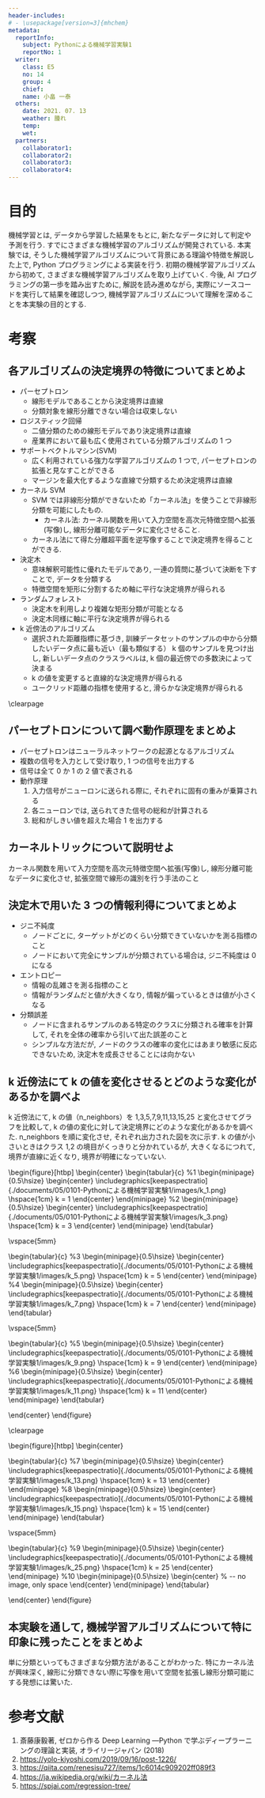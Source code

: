 ```yaml
---
header-includes:
# - \usepackage[version=3]{mhchem}
metadata:
  reportInfo:
    subject: Pythonによる機械学習実験1
    reportNo: 1
  writer:
    class: E5
    no: 14
    group: 4
    chief:
    name: 小畠 一泰
  others:
    date: 2021. 07. 13
    weather: 腫れ
    temp:
    wet:
  partners:
    collaborator1:
    collaborator2:
    collaborator3:
    collaborator4:
---
```


# 目的

機械学習とは, データから学習した結果をもとに, 新たなデータに対して判定や予測を行う.
すでにさまざまな機械学習のアルゴリズムが開発されている.
本実験では, そうした機械学習アルゴリズムについて背景にある理論や特徴を解説した上で, Python プログラミングによる実装を行う.
初期の機械学習アルゴリズムから初めて, さまざまな機械学習アルゴリズムを取り上げていく.
今後, AI プログラミングの第一歩を踏み出すために, 解説を読み進めながら, 実際にソースコードを実行して結果を確認しつつ, 機械学習アルゴリズムについて理解を深めることを本実験の目的とする.

# 考察

## 各アルゴリズムの決定境界の特徴についてまとめよ

- パーセプトロン
  - 線形モデルであることから決定境界は直線
  - 分類対象を線形分離できない場合は収束しない
- ロジスティック回帰
  - 二値分類のための線形モデルであり決定境界は直線
  - 産業界において最も広く使用されている分類アルゴリズムの 1 つ
- サポートベクトルマシン(SVM)
  - 広く利用されている強力な学習アルゴリズムの 1 つで, パーセプトロンの拡張と見なすことができる
  - マージンを最大化するような直線で分類するため決定境界は直線
- カーネル SVM
  - SVM では非線形分類ができないため「カーネル法」を使うことで非線形分類を可能にしたもの.
    - カーネル法: カーネル関数を用いて入力空間を高次元特徴空間へ拡張(写像)し, 線形分離可能なデータに変化させること.
  - カーネル法にて得た分離超平面を逆写像することで決定境界を得ることができる.
- 決定木
  - 意味解釈可能性に優れたモデルであり, 一連の質問に基づいて決断を下すことで, データを分類する
  - 特徴空間を矩形に分割するため軸に平行な決定境界が得られる
- ランダムフォレスト
  - 決定木を利用しより複雑な矩形分類が可能となる
  - 決定木同様に軸に平行な決定境界が得られる
- k 近傍法のアルゴリズム
  - 選択された距離指標に基づき, 訓練データセットのサンプルの中から分類したいデータ点に最も近い（最も類似する） k 個のサンプルを見つけ出し, 新しいデータ点のクラスラベルは, k 個の最近傍での多数決によって決まる
  - k の値を変更すると直線的な決定境界が得られる
  - ユークリッド距離の指標を使用すると, 滑らかな決定境界が得られる

\clearpage

## パーセプトロンについて調べ動作原理をまとめよ

- パーセプトロンはニューラルネットワークの起源となるアルゴリズム
- 複数の信号を入力として受け取り, 1 つの信号を出力する
- 信号は全て 0 か 1 の 2 値で表される
- 動作原理
  1. 入力信号がニューロンに送られる際に, それぞれに固有の重みが乗算される
  2. 各ニューロンでは, 送られてきた信号の総和が計算される
  3. 総和がしきい値を超えた場合 1 を出力する

## カーネルトリックについて説明せよ

カーネル関数を用いて入力空間を高次元特徴空間へ拡張(写像)し, 線形分離可能なデータに変化させ, 拡張空間で線形の識別を行う手法のこと

## 決定木で用いた 3 つの情報利得についてまとめよ

- ジニ不純度
  - ノードごとに, ターゲットがどのくらい分類できていないかを測る指標のこと
  - ノードにおいて完全にサンプルが分類されている場合は, ジニ不純度は 0 になる
- エントロピー
  - 情報の乱雑さを測る指標のこと
  - 情報がランダムだと値が大きくなり, 情報が偏っているときは値が小さくなる
- 分類誤差
  - ノードに含まれるサンプルのある特定のクラスに分類される確率を計算して, それを全体の確率から引いて出た誤差のこと
  - シンプルな方法だが, ノードのクラスの確率の変化にはあまり敏感に反応できないため, 決定木を成長させることには向かない

## k 近傍法にて k の値を変化させるとどのような変化があるかを調べよ

k 近傍法にて, k の値（n_neighbors）を 1,3,5,7,9,11,13,15,25 と変化させてグラフを比較して, k の値の変化に対して決定境界にどのような変化があるかを調べた.
n_neighbors を順に変化させ, それぞれ出力された図を次に示す.
k の値が小さいときはクラス 1,2 の境目がくっきりと分かれているが, 大きくなるにつれて, 境界が直線に近くなり, 境界が明確になっていない.

<!-- prettier-ignore-start -->
\begin{figure}[htbp]
\begin{center}
\begin{tabular}{c}
%1
\begin{minipage}{0.5\hsize}
\begin{center}
\includegraphics[keepaspectratio]{./documents/05/0101-Pythonによる機械学習実験1/images/k_1.png}
\hspace{1cm} k = 1
\end{center}
\end{minipage}
%2
\begin{minipage}{0.5\hsize}
\begin{center}
\includegraphics[keepaspectratio]{./documents/05/0101-Pythonによる機械学習実験1/images/k_3.png}
\hspace{1cm} k = 3
\end{center}
\end{minipage}
\end{tabular}

\vspace{5mm}

\begin{tabular}{c}
%3
\begin{minipage}{0.5\hsize}
\begin{center}
\includegraphics[keepaspectratio]{./documents/05/0101-Pythonによる機械学習実験1/images/k_5.png}
\hspace{1cm} k = 5
\end{center}
\end{minipage}
%4
\begin{minipage}{0.5\hsize}
\begin{center}
\includegraphics[keepaspectratio]{./documents/05/0101-Pythonによる機械学習実験1/images/k_7.png}
\hspace{1cm} k = 7
\end{center}
\end{minipage}
\end{tabular}

\vspace{5mm}

\begin{tabular}{c}
%5
\begin{minipage}{0.5\hsize}
\begin{center}
\includegraphics[keepaspectratio]{./documents/05/0101-Pythonによる機械学習実験1/images/k_9.png}
\hspace{1cm} k = 9
\end{center}
\end{minipage}
%6
\begin{minipage}{0.5\hsize}
\begin{center}
\includegraphics[keepaspectratio]{./documents/05/0101-Pythonによる機械学習実験1/images/k_11.png}
\hspace{1cm} k = 11
\end{center}
\end{minipage}
\end{tabular}

\end{center}
\end{figure}

\clearpage

\begin{figure}[htbp]
\begin{center}

\begin{tabular}{c}
%7
\begin{minipage}{0.5\hsize}
\begin{center}
\includegraphics[keepaspectratio]{./documents/05/0101-Pythonによる機械学習実験1/images/k_13.png}
\hspace{1cm} k = 13
\end{center}
\end{minipage}
%8
\begin{minipage}{0.5\hsize}
\begin{center}
\includegraphics[keepaspectratio]{./documents/05/0101-Pythonによる機械学習実験1/images/k_15.png}
\hspace{1cm} k = 15
\end{center}
\end{minipage}
\end{tabular}

\vspace{5mm}

\begin{tabular}{c}
%9
\begin{minipage}{0.5\hsize}
\begin{center}
\includegraphics[keepaspectratio]{./documents/05/0101-Pythonによる機械学習実験1/images/k_25.png}
\hspace{1cm} k = 25
\end{center}
\end{minipage}
%10
\begin{minipage}{0.5\hsize}
\begin{center}
% -- no image, only space
\end{center}
\end{minipage}
\end{tabular}

\end{center}
\end{figure}
<!-- prettier-ignore-end -->

## 本実験を通して, 機械学習アルゴリズムについて特に印象に残ったことをまとめよ

単に分類といってもさまざまな分類方法があることがわかった.
特にカーネル法が興味深く, 線形に分類できない際に写像を用いて空間を拡張し線形分類可能にする発想には驚いた.

# 参考文献

1. 斎藤康毅著, ゼロから作る Deep Learning ―Python で学ぶディープラーニングの理論と実装, オライリージャパン (2018)
1. https://yolo-kiyoshi.com/2019/09/16/post-1226/
1. https://qiita.com/renesisu727/items/1c6014c909202ff089f3
1. https://ja.wikipedia.org/wiki/カーネル法
1. https://spjai.com/regression-tree/
